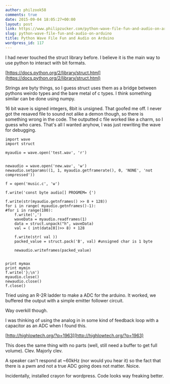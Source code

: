 ```yaml
---
author: philzook58
comments: true
date: 2015-09-04 18:05:27+00:00
layout: post
link: https://www.philipzucker.com/python-wave-file-fun-and-audio-on-arduino/
slug: python-wave-file-fun-and-audio-on-arduino
title: Python Wave File Fun and Audio on Arduino
wordpress_id: 117
---
```


I had never touched the struct library before. I believe it is the main way to use python to interact with bit formats.

[https://docs.python.org/2/library/struct.html](https://docs.python.org/2/library/struct.html)

Strings are byty things, so I guess struct uses them as a bridge between pythons weirdo types and the bare metal of c types. I think something similar can be done using numpy.

16 bit wave is signed integers, 8bit is unsigned. That goofed me off. I never got the resaved file to sound not alike a demon though, so there is something wrong in the code. The outputted c file worked like a charm, so I guess who cares. That's all I wanted anyhow, I was just rewriting the wave for debugging.

    
    import wave
    import struct
    
    myaudio = wave.open('test.wav', 'r')
    
    
    newaudio = wave.open('new.wav', 'w')
    newaudio.setparams((1, 1, myaudio.getframerate(), 0, 'NONE', 'not compressed'))
    
    f = open('music.c', 'w')
    
    f.write('const byte audio[] PROGMEM= {')
    
    f.write(str(myaudio.getnframes() >> 8 + 128))
    for i in range( myaudio.getnframes()-1):
    #for i in range(100):
        f.write(',')
        waveData = myaudio.readframes(1)
        data = struct.unpack("h", waveData)
        val = ( int(data[0])>> 8) + 128
    
        f.write(str( val ))
        packed_value = struct.pack('B', val) #unsigned char is 1 byte
    
        newaudio.writeframes(packed_value)
    
    
    print mymax
    print mymin
    f.write('};\n')
    myaudio.close()
    newaudio.close()
    f.close()
    


Tried using an R-2R ladder to make a ADC for the arduino. It worked, we buffered the output with a simple emitter follower circuit.

Way overkill though.

I was thinking of using the analog in in some kind of feedback loop with a capacitor as an ADC when I found this.

[http://highlowtech.org/?p=1963](http://highlowtech.org/?p=1963)

This does the same thing with no parts (well, still need a buffer to get full volume). Clev. Majorly clev.

A speaker can't respond at ~60kHz (nor would you hear it) so the fact that there is a pwm and not a true ADC going does not matter. Noice.



Incidentally, installed crayon for wordpress. Code looks way freaking better.
